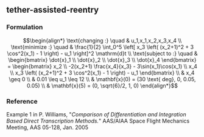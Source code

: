 ## tether-assisted-reentry

### Formulation
```math
\begin{align*}
\text{changing :} \quad & u_1,x_1,x_2,x_3,x_4 \\
\text{minimize :} \quad & \frac{1}{2} \int_0^5 \left[ x_3 \left( (x_2+1)^2 + 3 \cos^2(x_1) - 1 \right) - u_1 \right]^2 \mathrm{d}t \\
\text{subject to :} \quad & \begin{bmatrix} \dot{x}_1 \\ \dot{x}_2 \\ \dot{x}_3 \\ \dot{x}_4 \end{bmatrix} = \begin{bmatrix}
x_2 \\
-2(x_2+1) \frac{x_4}{x_3} - 3\sin(x_1)\cos(x_1) \\
x_4 \\
x_3 \left( (x_2+1)^2 + 3 \cos^2(x_1) - 1 \right) - u_1
\end{bmatrix} \\
& x_4 \geq 0 \\
& 0.01 \leq u_1 \leq 12 \\
& \mathbf{x}(0) = (30 \text{ deg}, 0, 0.05, 0.05) \\
& \mathbf{x}(5) = (0, \sqrt{6}/2, 1, 0)
\end{align*}
```

### Reference
Example 1 in P. Williams, "*Comparison of Differentiation and Integration Based Direct Transcription Methods.*" AAS/AIAA Space Flight Mechanics Meeting, AAS 05-128, Jan. 2005